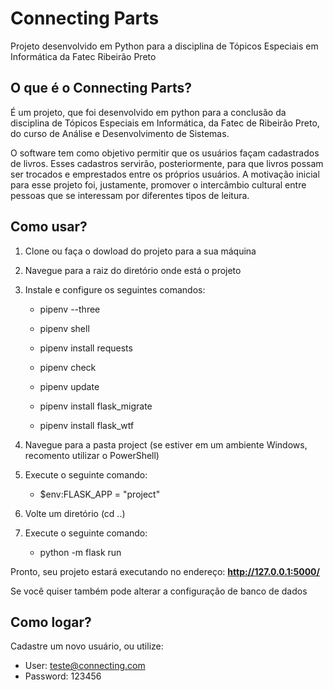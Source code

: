 # Connecting Parts
Projeto desenvolvido em Python para a disciplina de Tópicos Especiais em Informática da Fatec Ribeirão Preto

## O que é o Connecting Parts?
É um projeto, que foi desenvolvido em python para a conclusão da disciplina de Tópicos Especiais em Informática, da Fatec de Ribeirão Preto, do curso de Análise e Desenvolvimento de Sistemas.

O software tem como objetivo permitir que os usuários façam cadastrados de livros.
Esses cadastros servirão, posteriormente, para que livros possam ser trocados e emprestados entre os próprios usuários.
A motivação inicial para esse projeto foi, justamente, promover o intercâmbio cultural entre pessoas que se interessam por diferentes tipos de leitura.

## Como usar?
1. Clone ou faça o dowload do projeto para a sua máquina
2. Navegue para a raiz do diretório onde está o projeto
3. Instale e configure os seguintes comandos:
   * pipenv --three
   * pipenv shell
   * pipenv install requests
   * pipenv check
   * pipenv update
   
   * pipenv install flask_migrate
   * pipenv install flask_wtf
   
4. Navegue para a pasta project (se estiver em um ambiente Windows, recomento utilizar o PowerShell)
5. Execute o seguinte comando:
   * $env:FLASK_APP = "project"
   
6. Volte um diretório (cd ..)
7. Execute o seguinte comando:
   * python -m flask run
   
Pronto, seu projeto estará executando no endereço: <b>http://127.0.0.1:5000/</b>
   
Se você quiser também pode alterar a configuração de banco de dados

## Como logar?
Cadastre um novo usuário, ou utilize:
   * User: teste@connecting.com
   * Password: 123456

  

